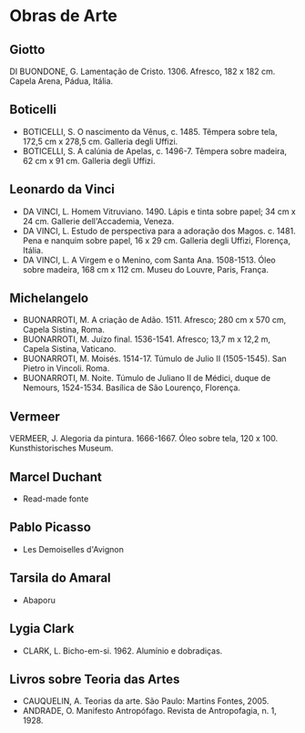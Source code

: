 # Obras de Arte

## Giotto
DI BUONDONE, G. Lamentação de Cristo. 1306. Afresco, 182 x 182 cm. Capela Arena, Pádua, Itália.

## Boticelli
- BOTICELLI, S. O nascimento da Vênus, c. 1485. Têmpera sobre tela, 172,5 cm x 278,5 cm. Galleria degli Uffizi.
- BOTICELLI, S. A calúnia de Apelas, c. 1496-7. Têmpera sobre madeira, 62 cm x 91 cm. Galleria degli Uffizi.

## Leonardo da Vinci
- DA VINCI, L. Homem Vitruviano. 1490. Lápis e tinta sobre papel; 34 cm x 24 cm. Gallerie dell'Accademia, Veneza.
- DA VINCI, L. Estudo de perspectiva para a adoração dos Magos. c. 1481. Pena e nanquim sobre papel, 16 x 29 cm. Galleria degli Uffizi, Florença, Itália.
- DA VINCI, L. A Virgem e o Menino, com Santa Ana. 1508-1513. Óleo sobre madeira, 168 cm x 112 cm. Museu do Louvre, Paris, França.

## Michelangelo
- BUONARROTI, M. A criação de Adão. 1511. Afresco; 280 cm x 570 cm, Capela Sistina, Roma.
- BUONARROTI, M. Juízo final. 1536-1541. Afresco; 13,7 m x 12,2 m, Capela Sistina, Vaticano.
- BUONARROTI, M. Moisés. 1514-17. Túmulo de Julio II (1505-1545). San Pietro in Vincoli. Roma.
- BUONARROTI, M. Noite. Túmulo de Juliano II de Médici, duque de Nemours, 1524-1534. Basílica de São Lourenço, Florença.

## Vermeer
VERMEER, J. Alegoria da pintura. 1666-1667. Óleo sobre tela, 120 x 100. Kunsthistorisches Museum.

## Marcel Duchant
- Read-made fonte

## Pablo Picasso
- Les Demoiselles d'Avignon

## Tarsila do Amaral
- Abaporu

## Lygia Clark
- CLARK, L. Bicho-em-si. 1962. Alumínio e dobradiças.

## Livros sobre Teoria das Artes
- CAUQUELIN, A. Teorias da arte. São Paulo: Martins Fontes, 2005.
- ANDRADE, O. Manifesto Antropófago. Revista de Antropofagia, n. 1, 1928.


